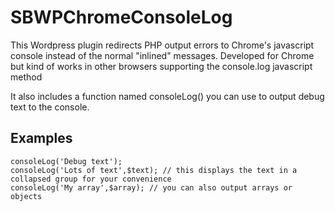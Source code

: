 SBWPChromeConsoleLog
====================

This Wordpress plugin redirects PHP output errors to Chrome's javascript console instead of the normal "inlined" messages.
Developed for Chrome but kind of works in other browsers supporting the console.log javascript method

It also includes a function named consoleLog() you can use to output debug text to the console.

Examples
-----------
	consoleLog('Debug text');
	consoleLog('Lots of text',$text); // this displays the text in a collapsed group for your convenience
	consoleLog('My array',$array); // you can also output arrays or objects